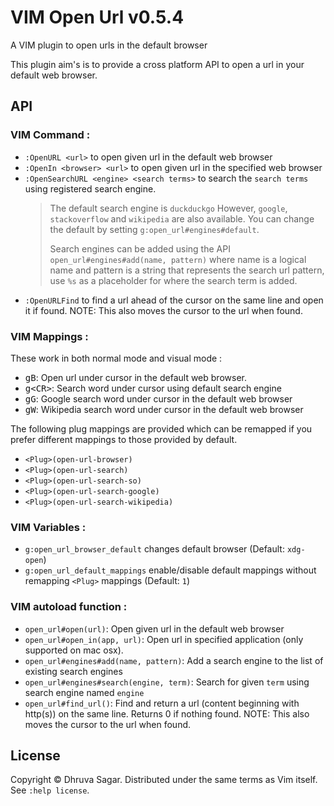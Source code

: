 # VIM Open Url v0.5.4

A VIM plugin to open urls in the default browser

This plugin aim's is to provide a cross platform API to open a url in your
default web browser.

## API

### VIM Command :

* `:OpenURL <url>` to open given url in the default web browser
* `:OpenIn <browser> <url>` to open given url in the specified web browser
* `:OpenSearchURL <engine> <search terms>` to search the `search terms` using
  registered search engine.
  > The default search engine is `duckduckgo`
  > However, `google`, `stackoverflow` and `wikipedia` are also available. You
  > can change the default by setting `g:open_url#engines#default`.
  >
  > Search engines can be added using the API `open_url#engines#add(name, pattern)`
  > where name is a logical name and pattern is a string that represents the
  > search url pattern, use `%s` as a placeholder for where the search term is
  > added.
* `:OpenURLFind` to find a url ahead of the cursor on the same line and open
  it if found.
  NOTE: This also moves the cursor to the url when found.

### VIM Mappings :

These work in both normal mode and visual mode :

* <kbd>gB</kbd>: Open url under cursor in the default web browser.
* <kbd>g&lt;CR&gt;</kbd>: Search word under cursor using default search engine
* <kbd>gG</kbd>: Google search word under cursor in the default web browser
* <kbd>gW</kbd>: Wikipedia search word under cursor in the default web browser

The following plug mappings are provided which can be remapped if you prefer
different mappings to those provided by default.

* `<Plug>(open-url-browser)`
* `<Plug>(open-url-search)`
* `<Plug>(open-url-search-so)`
* `<Plug>(open-url-search-google)`
* `<Plug>(open-url-search-wikipedia)`

### VIM Variables :
* `g:open_url_browser_default` changes default browser (Default: `xdg-open`)
* `g:open_url_default_mappings` enable/disable default mappings without
remapping `<Plug>` mappings (Default: `1`)

### VIM autoload function :

* `open_url#open(url)`: Open given url in the default web browser
* `open_url#open_in(app, url)`: Open url in specified application (only
  supported on mac osx).
* `open_url#engines#add(name, pattern)`: Add a search engine to the list of
  existing search engines
* `open_url#engines#search(engine, term)`: Search for given `term` using
  search engine named `engine`
* `open_url#find_url()`: Find and return a url (content beginning with
  http(s)) on the same line. Returns 0 if nothing found.
  NOTE: This also moves the cursor to the url when found.

## License

Copyright © Dhruva Sagar.  Distributed under the same terms as Vim itself.
See `:help license`.
